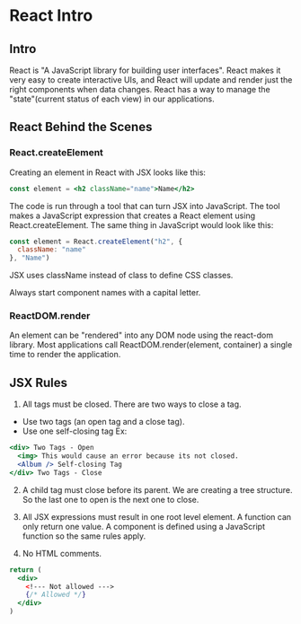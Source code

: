 React Intro
============

## Intro
React is "A JavaScript library for building user interfaces".
React makes it very easy to create interactive UIs, and React will update and render just the right components when data changes. React has a way to manage the "state"(current status of each view) in our applications. 

## React Behind the Scenes
### React.createElement
Creating an element in React with JSX looks like this:
```jsx
const element = <h2 className="name">Name</h2>
```

The code is run through a tool that can turn JSX into JavaScript. The tool makes a JavaScript expression that creates a React element using React.createElement. The same thing in JavaScript would look like this:
```jsx
const element = React.createElement("h2", {
  className: "name"
}, "Name")
```

JSX uses className instead of class to define CSS classes.

Always start component names with a capital letter.

### ReactDOM.render
An element can be "rendered" into any DOM node using the react-dom library.
Most applications call ReactDOM.render(element, container) a single time to render the application.

## JSX Rules
1. All tags must be closed. There are two ways to close a tag.
  * Use two tags (an open tag and a close tag).
  * Use one self-closing tag
  Ex:
  ```jsx
  <div> Two Tags - Open
    <img> This would cause an error because its not closed.
    <Album /> Self-closing Tag
  </div> Two Tags - Close
  ```

2. A child tag must close before its parent. We are creating a tree structure. So the last one to open is the next one to close.

3. All JSX expressions must result in one root level element. A function can only return one value. A component is defined using a JavaScript function so the same rules apply.

4. No HTML comments.
```jsx
return (
  <div>
    <!--- Not allowed --->
    {/* Allowed */}
  </div>
)
```